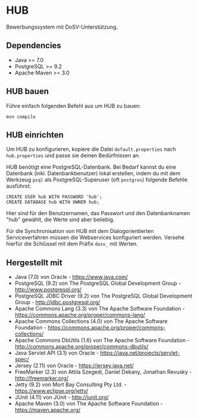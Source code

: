 HUB
===

Bewerbungssystem mit DoSV-Unterstützung.

Dependencies
------------

 * Java         >= 7.0
 * PostgreSQL   >= 9.2
 * Apache Maven >= 3.0

HUB bauen
---------

Führe einfach folgenden Befehl aus um HUB zu bauen:

    mvn compile

HUB einrichten
--------------

Um HUB zu konfigurieren, kopiere die Datei `default.properties` nach `hub.properties`
und passe sie deinen Bedürfnissen an.

HUB benötigt eine PostgreSQL-Datenbank. Bei Bedarf kannst du eine Datenbank (inkl.
Datenbankbenutzer) lokal erstellen, indem du mit dem Werkzeug `psql` als
PostgreSQL-Superuser (oft `postgres`) folgende Befehle ausführst:

    CREATE USER hub WITH PASSWORD 'hub';
    CREATE DATABASE hub WITH OWNER hub;

Hier sind für den Benutzernamen, das Passwort und den Datenbanknamen "hub" gewählt, die
Werte sind aber beliebig.

Für die Synchronisation von HUB mit dem Dialogorientierten Serviceverfahren müssen die
Webservices konfiguriert werden. Versehe hierfür die Schlüssel mit dem Präfix `dosv_` mit
Werten.

Hergestellt mit
---------------

 * Java (7.0) von Oracle - https://www.java.com/
 * PostgreSQL (9.2) von The PostgreSQL Global Development Group -
   http://www.postgresql.org/
 * PostgreSQL JDBC Driver (9.2) von The PostgreSQL Global Development Group -
   http://jdbc.postgresql.org/
 * Apache Commons Lang (3.3) von The Apache Software Foundation -
   https://commons.apache.org/proper/commons-lang/
 * Apache Commons Collections (4.0) von The Apache Software Foundation -
   https://commons.apache.org/proper/commons-collections/
 * Apache Commons DbUtils (1.6) von The Apache Software Foundation -
   http://commons.apache.org/proper/commons-dbutils/
 * Java Servlet API (3.1) von Oracle - https://java.net/projects/servlet-spec/
 * Jersey (2.11) von Oracle - https://jersey.java.net/
 * FreeMarker (2.3) von Attila Szegedi, Daniel Dekany, Jonathan Revusky -
   http://freemarker.org/
 * Jetty (9.2) von Mort Bay Consulting Pty Ltd. - https://www.eclipse.org/jetty/
 * JUnit (4.11) von JUnit - http://junit.org/
 * Apache Maven (3.0) von The Apache Software Foundation - https://maven.apache.org/

